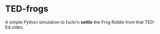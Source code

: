 # TED-frogs
A simple Python simulation to fucki'n **settle** the Frog Riddle from that TED-Ed video.
